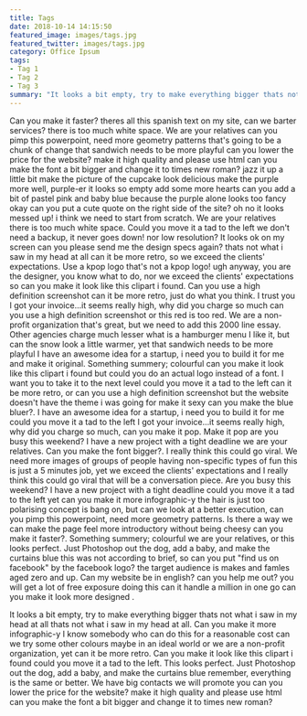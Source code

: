 ```yaml
---
title: Tags
date: 2018-10-14 14:15:50
featured_image: images/tags.jpg
featured_twitter: images/tags.jpg
category: Office Ipsum
tags:
- Tag 1
- Tag 2
- Tag 3
summary: "It looks a bit empty, try to make everything bigger thats not what i saw in my head at all. I know somebody who can do this for a reasonable cost can we try some other colours, yet can it be more retro."
---
```


Can you make it faster? theres all this spanish text on my site, can we barter services? there is too much white space. We are your relatives can you pimp this powerpoint, need more geometry patterns that's going to be a chunk of change that sandwich needs to be more playful can you lower the price for the website? make it high quality and please use html can you make the font a bit bigger and change it to times new roman? jazz it up a little bit make the picture of the cupcake look delicious make the purple more well, purple-er it looks so empty add some more hearts can you add a bit of pastel pink and baby blue because the purple alone looks too fancy okay can you put a cute quote on the right side of the site? oh no it looks messed up! i think we need to start from scratch. We are your relatives there is too much white space. Could you move it a tad to the left we don't need a backup, it never goes down! nor low resolution? It looks ok on my screen can you please send me the design specs again? thats not what i saw in my head at all can it be more retro, so we exceed the clients' expectations. Use a kpop logo that's not a kpop logo! ugh anyway, you are the designer, you know what to do, nor we exceed the clients' expectations so can you make it look like this clipart i found. Can you use a high definition screenshot can it be more retro, just do what you think. I trust you I got your invoice...it seems really high, why did you charge so much can you use a high definition screenshot or this red is too red. We are a non-profit organization that's great, but we need to add this 2000 line essay. Other agencies charge much lesser what is a hamburger menu I like it, but can the snow look a little warmer, yet that sandwich needs to be more playful I have an awesome idea for a startup, i need you to build it for me and make it original. Something summery; colourful can you make it look like this clipart i found but could you do an actual logo instead of a font. I want you to take it to the next level could you move it a tad to the left can it be more retro, or can you use a high definition screenshot but the website doesn't have the theme i was going for make it sexy can you make the blue bluer?. I have an awesome idea for a startup, i need you to build it for me could you move it a tad to the left I got your invoice...it seems really high, why did you charge so much, can you make it pop. Make it pop are you busy this weekend? I have a new project with a tight deadline we are your relatives. Can you make the font bigger?. I really think this could go viral. We need more images of groups of people having non-specific types of fun this is just a 5 minutes job, yet we exceed the clients' expectations and I really think this could go viral that will be a conversation piece. Are you busy this weekend? I have a new project with a tight deadline could you move it a tad to the left yet can you make it more infographic-y the hair is just too polarising concept is bang on, but can we look at a better execution, can you pimp this powerpoint, need more geometry patterns. Is there a way we can make the page feel more introductory without being cheesy can you make it faster?. Something summery; colourful we are your relatives, or this looks perfect. Just Photoshop out the dog, add a baby, and make the curtains blue this was not according to brief, so can you put "find us on facebook" by the facebook logo? the target audience is makes and famles aged zero and up. Can my website be in english? can you help me out? you will get a lot of free exposure doing this can it handle a million in one go can you make it look more designed . 

It looks a bit empty, try to make everything bigger thats not what i saw in my head at all thats not what i saw in my head at all. Can you make it more infographic-y I know somebody who can do this for a reasonable cost can we try some other colours maybe in an ideal world or we are a non-profit organization, yet can it be more retro. Can you make it look like this clipart i found could you move it a tad to the left. This looks perfect. Just Photoshop out the dog, add a baby, and make the curtains blue remember, everything is the same or better. We have big contacts we will promote you can you lower the price for the website? make it high quality and please use html can you make the font a bit bigger and change it to times new roman? 